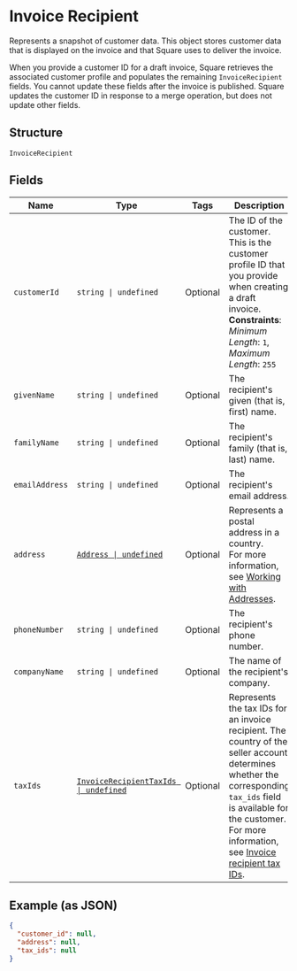 
# Invoice Recipient

Represents a snapshot of customer data. This object stores customer data that is displayed on the invoice
and that Square uses to deliver the invoice.

When you provide a customer ID for a draft invoice, Square retrieves the associated customer profile and populates
the remaining `InvoiceRecipient` fields. You cannot update these fields after the invoice is published.
Square updates the customer ID in response to a merge operation, but does not update other fields.

## Structure

`InvoiceRecipient`

## Fields

| Name | Type | Tags | Description |
|  --- | --- | --- | --- |
| `customerId` | `string \| undefined` | Optional | The ID of the customer. This is the customer profile ID that<br>you provide when creating a draft invoice.<br>**Constraints**: *Minimum Length*: `1`, *Maximum Length*: `255` |
| `givenName` | `string \| undefined` | Optional | The recipient's given (that is, first) name. |
| `familyName` | `string \| undefined` | Optional | The recipient's family (that is, last) name. |
| `emailAddress` | `string \| undefined` | Optional | The recipient's email address. |
| `address` | [`Address \| undefined`](../../doc/models/address.md) | Optional | Represents a postal address in a country.<br>For more information, see [Working with Addresses](https://developer.squareup.com/docs/build-basics/working-with-addresses). |
| `phoneNumber` | `string \| undefined` | Optional | The recipient's phone number. |
| `companyName` | `string \| undefined` | Optional | The name of the recipient's company. |
| `taxIds` | [`InvoiceRecipientTaxIds \| undefined`](../../doc/models/invoice-recipient-tax-ids.md) | Optional | Represents the tax IDs for an invoice recipient. The country of the seller account determines<br>whether the corresponding `tax_ids` field is available for the customer. For more information,<br>see [Invoice recipient tax IDs](https://developer.squareup.com/docs/invoices-api/overview#recipient-tax-ids). |

## Example (as JSON)

```json
{
  "customer_id": null,
  "address": null,
  "tax_ids": null
}
```


